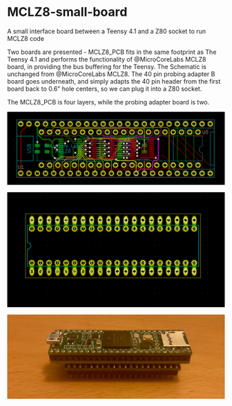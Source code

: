# MCLZ8-small-board
A small interface board between a Teensy 4.1 and a Z80 socket to run MCLZ8 code

Two boards are presented - MCLZ8_PCB fits in the same footprint as The Teensy 4.1 and performs the functionality of @MicroCoreLabs MCLZ8 board, in providing the bus buffering for the Teensy. The Schematic is unchanged from @MicroCoreLabs MCLZ8. The 40 pin probing adapter B board goes underneath, and simply adapts the 40 pin header from the first board back to 0.6" hole centers, so we can plug it into a Z80 socket.

The MCLZ8_PCB is four layers, while the probing adapter board is two.

![Screengrab of MCLZ8 board](MCLZ8_layout.png)

![Screengrab of Probing adapter board](40_pin_probing_adapter_B.png)

![Photograph of completed assembly under Teensy 4.1](MCLZ8_assembled.jpeg)


